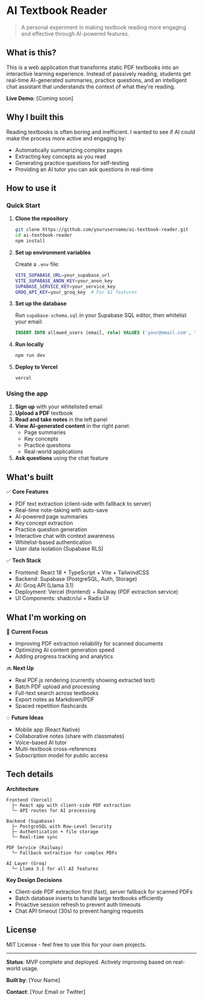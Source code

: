 # AI Textbook Reader

> A personal experiment in making textbook reading more engaging and effective through AI-powered features.

## What is this?

This is a web application that transforms static PDF textbooks into an interactive learning experience. Instead of passively reading, students get real-time AI-generated summaries, practice questions, and an intelligent chat assistant that understands the context of what they're reading.

**Live Demo**: [Coming soon]

## Why I built this

Reading textbooks is often boring and inefficient. I wanted to see if AI could make the process more active and engaging by:
- Automatically summarizing complex pages
- Extracting key concepts as you read
- Generating practice questions for self-testing
- Providing an AI tutor you can ask questions in real-time

## How to use it

### Quick Start

1. **Clone the repository**
   ```bash
   git clone https://github.com/yourusername/ai-textbook-reader.git
   cd ai-textbook-reader
   npm install
   ```

2. **Set up environment variables**
   
   Create a `.env` file:
   ```bash
   VITE_SUPABASE_URL=your_supabase_url
   VITE_SUPABASE_ANON_KEY=your_anon_key
   SUPABASE_SERVICE_KEY=your_service_key
   GROQ_API_KEY=your_groq_key  # For AI features
   ```

3. **Set up the database**
   
   Run `supabase-schema.sql` in your Supabase SQL editor, then whitelist your email:
   ```sql
   INSERT INTO allowed_users (email, role) VALUES ('your@email.com', 'admin');
   ```

4. **Run locally**
   ```bash
   npm run dev
   ```

5. **Deploy to Vercel**
   ```bash
   vercel
   ```

### Using the app

1. **Sign up** with your whitelisted email
2. **Upload a PDF** textbook
3. **Read and take notes** in the left panel
4. **View AI-generated content** in the right panel:
   - Page summaries
   - Key concepts
   - Practice questions
   - Real-world applications
5. **Ask questions** using the chat feature

## What's built

✅ **Core Features**
- PDF text extraction (client-side with fallback to server)
- Real-time note-taking with auto-save
- AI-powered page summaries
- Key concept extraction
- Practice question generation
- Interactive chat with context awareness
- Whitelist-based authentication
- User data isolation (Supabase RLS)

✅ **Tech Stack**
- Frontend: React 18 + TypeScript + Vite + TailwindCSS
- Backend: Supabase (PostgreSQL, Auth, Storage)
- AI: Groq API (Llama 3.1)
- Deployment: Vercel (frontend) + Railway (PDF extraction service)
- UI Components: shadcn/ui + Radix UI

## What I'm working on

🚧 **Current Focus**
- Improving PDF extraction reliability for scanned documents
- Optimizing AI content generation speed
- Adding progress tracking and analytics

🔜 **Next Up**
- Real PDF.js rendering (currently showing extracted text)
- Batch PDF upload and processing
- Full-text search across textbooks
- Export notes as Markdown/PDF
- Spaced repetition flashcards

💡 **Future Ideas**
- Mobile app (React Native)
- Collaborative notes (share with classmates)
- Voice-based AI tutor
- Multi-textbook cross-references
- Subscription model for public access

## Tech details

**Architecture**
```
Frontend (Vercel)
  ├─ React app with client-side PDF extraction
  └─ API routes for AI processing

Backend (Supabase)
  ├─ PostgreSQL with Row-Level Security
  ├─ Authentication + file storage
  └─ Real-time sync

PDF Service (Railway)
  └─ Fallback extraction for complex PDFs

AI Layer (Groq)
  └─ Llama 3.1 for all AI features
```

**Key Design Decisions**
- Client-side PDF extraction first (fast), server fallback for scanned PDFs
- Batch database inserts to handle large textbooks efficiently
- Proactive session refresh to prevent auth timeouts
- Chat API timeout (30s) to prevent hanging requests

## License

MIT License - feel free to use this for your own projects.

---

**Status**: MVP complete and deployed. Actively improving based on real-world usage.

**Built by**: [Your Name]

**Contact**: [Your Email or Twitter]
